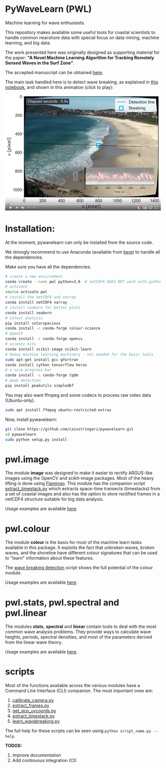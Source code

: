 # PyWaveLearn (PWL)
Machine learning for wave enthusiasts.

This repository makes available some useful tools for coastal scientists to
handle common nearshore data with special focus on data mining,
machine learning, and big data.

The work presented here was originally designed as supporting material for the paper: **"A Novel Machine Learning Algorithm for Tracking Remotely Sensed Waves in the Surf Zone"**.

The accepted manuscript can be obtained [here]( https://www.sciencedirect.com/science/article/pii/S037838391830228X).

The main task handled here is to detect wave breaking, as explained in
[this notebook](notebooks/learn_wavebreaking.ipynb), and shown in this animation (click to play):

[![](doc/thumb.jpg)](https://youtu.be/jtzU3QaO9Ys)

<!-- ![breaking](doc/image/predict_wavebreaking.gif) -->



# Installation:

At the moment, pywavelearn can only be installed from the source code.

We strongly recommend to use Anaconda (available from [here](https://www.anaconda.com/download/#linux)) to handle all the dependencies.

Make sure you have all the dependencies:

```bash
# create a new environment
conda create --name pwl python=3.6  # netCDF4 DOES NOT work with python 3.7 yet
# activate
source activate pwl
# install the netCDF4 and xarray
conda install netCDF4 xarray
# install seaborn for better plots
conda install seaborn
# colour analysis
pip install colorspacious
conda install -c conda-forge colour-science
# OpenCV
conda install -c conda-forge opencv
# science kits
conda install scikit-image scikit-learn
# heavy machine learning machinery - not needed for the basic tools
sudo apt-get install gcc gfortran
conda install cython tensorflow keras
# a nice progress bar
conda install -c conda-forge tqdm
# peak detection
pip install peakutils simpledbf
```

You may also want ffmpeg and some codecs to process raw video data (Ubuntu-only).
```bash
sudo apt install ffmpeg ubuntu-restricted-extras
```

Now, install pywavelearn:

```bash
git clone https://github.com/caiostringari/pywavelearn.git
cd pywavelearn
sudo python setup.py install
```

# pwl.image
The module **image** was designed to make it easier to rectify ARGUS-like
images using the OpenCV and scikit-image packages. Most of the heavy lifting is
done using [Flamingo](http://flamingo-image.readthedocs.io/). This module has
the companion script [extract_timestack.py](scripts/extract_timestack.py) which
extracts space-time transects (timestacks) from a set of coastal images and also
has the option to store rectified frames in a netCDF4 structure suitable for big
data analysis.

Usage examples are available [here](doc/pwl_image.md).

# pwl.colour
The module **colour** is the basis for most of the machine learn tasks available
in this package. It exploits the fact that unbroken waves, broken waves, and
the shoreline have different colour signatures that can be used to "learn"
information about these features.

The [wave breaking detection](scripts/learn_wavebreaking.py) script shows the full
potential of the colour module.

Usage examples are available [here](doc/pwl_colour.md).


# pwl.stats, pwl.spectral and pwl.linear

The modules **stats**, **spectral** and **linear** contain tools to
deal with the most common wave analysis problems. They provide ways to calculate
wave heights, periods, spectral densities, and most of the parameters derived
from the linear wave theory.

Usage examples are available [here](doc/pwl_stats_spectral_and_linear.md).

# scripts

Most of the functions available across the various modules have a Command Line
Interface (CLI) companion. The most important ones are:

1. [calibrate_camera.py](scripts/calibrate_camera.py)
1. [extract_frames.py](scripts/extract_frames.py)
2. [get_gcp_uvcoords.py](scripts/get_gcp_uvcoords.py)
3. [extract_timestack.py](scripts/extract_timestack.py)
4. [learn_wavebreaking.py](scripts/learn_wavebreaking.py)

The full help for these scripts can be seen using
```python script_name.py --help```.

**TODOS:**

1. Improve documentation
2. Add continuous integration (CI)


<!-- # pwl.sensors
TODO:

1. Add docs
2. Work on RBR PT parser
3. Work on Sontek ADV parser -->
